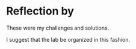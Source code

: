 # Reflection by

These were my challenges and solutions.

I suggest that the lab be organized in this fashion.
